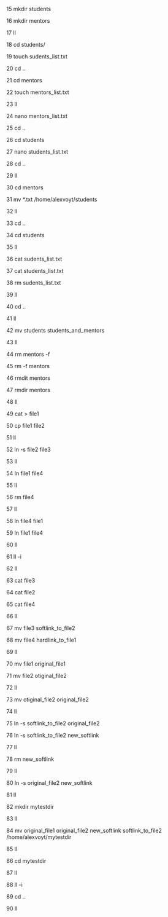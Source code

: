    15 mkdir students

   16  mkdir mentors

   17  ll

   18  cd students/

   19  touch sudents_list.txt

   20  cd ..

   21  cd mentors

   22  touch mentors_list.txt

   23  ll

   24  nano mentors_list.txt 

   25  cd ..

   26  cd students

   27  nano students_list.txt

   28  cd .. 

   29  ll

   30  cd mentors

   31  mv *.txt /home/alexvoyt/students

   32  ll

   33  cd ..

   34  cd students

   35  ll

   36  cat sudents_list.txt 

   37  cat students_list.txt 

   38  rm sudents_list.txt 

   39  ll

   40  cd ..

   41  ll

   42  mv students students_and_mentors

   43  ll

   44  rm mentors -f

   45  rm -f mentors

   46  rmdit mentors

   47  rmdir mentors

   48  ll

   49  cat > file1 

   50  cp file1 file2

   51  ll

   52  ln -s file2 file3

   53  ll

   54  ln file1 file4

   55  ll

   56  rm file4

   57  ll

   58  ln file4 file1

   59  ln file1 file4

   60  ll

   61  ll -i

   62  ll

   63  cat file3

   64  cat file2

   65  cat file4

   66  ll

   67  mv file3 softlink_to_file2

   68  mv file4 hardlink_to_file1

   69  ll

   70  mv file1 original_file1

   71  mv file2 otiginal_file2

   72  ll

   73  mv otiginal_file2 original_file2

   74  ll

   75  ln -s softlink_to_file2 original_file2

   76  ln -s softlink_to_file2 new_softlink

   77  ll

   78  rm new_softlink 

   79  ll

   80  ln -s original_file2 new_softlink

   81  ll

   82  mkdir mytestdir

   83  ll

   84  mv original_file1 original_file2 new_softlink softlink_to_file2 /home/alexvoyt/mytestdir  

   85  ll

   86  cd mytestdir

   87  ll

   88  ll -i

   89  cd ..

   90  ll

